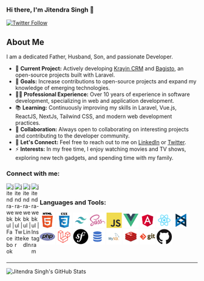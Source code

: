 ### Hi there, I'm Jitendra Singh 👋

[![Twitter Follow](https://img.shields.io/twitter/follow/jitendrajitu2?color=1DA1F2&logo=twitter&style=for-the-badge)](https://twitter.com/intent/follow?original_referer=https%3A%2F%2Fgithub.com%2Fjitendrajitu2&screen_name=jitendrajitu2)

## About Me

I am a dedicated Father, Husband, Son, and passionate Developer.

- 🌱 **Current Project:** Actively developing [Krayin CRM][crm_link] and [Bagisto][bagisto_link], an open-source projects built with Laravel.
- 🥅 **Goals:** Increase contributions to open-source projects and expand my knowledge of emerging technologies.
- 👨‍💻 **Professional Experience:** Over 10 years of experience in software development, specializing in web and application development.
- 📚 **Learning:** Continuously improving my skills in Laravel, Vue.js, ReactJS, NextJs, Tailwind CSS, and modern web development practices.
- 🤝 **Collaboration:** Always open to collaborating on interesting projects and contributing to the developer community.
- 💬 **Let's Connect:** Feel free to reach out to me on [LinkedIn][linkedin] or [Twitter][twitter].
- ⚡ **Interests:** In my free time, I enjoy watching movies and TV shows, exploring new tech gadgets, and spending time with my family.

### Connect with me:

[<img align="left" alt="jitendra-webkul | Facebook" width="22px" src="https://cdn.jsdelivr.net/npm/simple-icons@v3/icons/facebook.svg" />][facebook]
[<img align="left" alt="jitendra-webkul | Twitter" width="22px" src="https://cdn.jsdelivr.net/npm/simple-icons@v3/icons/twitter.svg" />][twitter]
[<img align="left" alt="jitendra-webkul | LinkedIn" width="22px" src="https://cdn.jsdelivr.net/npm/simple-icons@v3/icons/linkedin.svg" />][linkedin]
[<img align="left" alt="jitendra-webkul | Instagram" width="22px" src="https://cdn.jsdelivr.net/npm/simple-icons@v3/icons/instagram.svg" />][instagram]

<br />

### Languages and Tools:

<code><img alt="HTMl" height="40" src="https://raw.githubusercontent.com/github/explore/80688e429a7d4ef2fca1e82350fe8e3517d3494d/topics/html/html.png" /></code>
<code><img alt="CSS" height="40" src="https://raw.githubusercontent.com/github/explore/80688e429a7d4ef2fca1e82350fe8e3517d3494d/topics/css/css.png" /></code>
<code><img alt="SASS" height="40" src="https://raw.githubusercontent.com/github/explore/80688e429a7d4ef2fca1e82350fe8e3517d3494d/topics/tailwind/tailwind.png" /></code>
<code><img alt="Tailwind CSS" height="40" src="https://raw.githubusercontent.com/github/explore/80688e429a7d4ef2fca1e82350fe8e3517d3494d/topics/sass/sass.png" /></code>
<code><img alt="Java Script" height="40" src="https://raw.githubusercontent.com/github/explore/80688e429a7d4ef2fca1e82350fe8e3517d3494d/topics/javascript/javascript.png" /></code>
<code><img alt="Vue Js" height="40" src="https://raw.githubusercontent.com/github/explore/80688e429a7d4ef2fca1e82350fe8e3517d3494d/topics/vue/vue.png"></code>
<code><img alt="Angular" height="40" src="https://raw.githubusercontent.com/github/explore/80688e429a7d4ef2fca1e82350fe8e3517d3494d/topics/angular/angular.png"></code>
<code><img alt="React" height="40" src="https://raw.githubusercontent.com/github/explore/80688e429a7d4ef2fca1e82350fe8e3517d3494d/topics/react/react.png"></code>
<code><img alt="Backbone Js" height="40" src="https://raw.githubusercontent.com/github/explore/80688e429a7d4ef2fca1e82350fe8e3517d3494d/topics/backbonejs/backbonejs.png"></code>
<code><img alt="PHP" height="40" src="https://raw.githubusercontent.com/github/explore/80688e429a7d4ef2fca1e82350fe8e3517d3494d/topics/php/php.png" /></code>
<code><img alt="Laravel" height="40" src="https://raw.githubusercontent.com/github/explore/80688e429a7d4ef2fca1e82350fe8e3517d3494d/topics/laravel/laravel.png" /></code>
<code><img alt="Symfony" height="40" src="https://raw.githubusercontent.com/github/explore/80688e429a7d4ef2fca1e82350fe8e3517d3494d/topics/symfony/symfony.png" /></code>
<code><img alt="SQL" height="40" src="https://raw.githubusercontent.com/github/explore/80688e429a7d4ef2fca1e82350fe8e3517d3494d/topics/sql/sql.png" /></code>
<code><img alt="MySQL" height="40" src="https://raw.githubusercontent.com/github/explore/80688e429a7d4ef2fca1e82350fe8e3517d3494d/topics/mysql/mysql.png" /></code>
<code><img alt="Redis" height="40" src="https://raw.githubusercontent.com/github/explore/80688e429a7d4ef2fca1e82350fe8e3517d3494d/topics/redis/redis.png" /></code>
<code><img alt="Git" height="40" src="https://raw.githubusercontent.com/github/explore/80688e429a7d4ef2fca1e82350fe8e3517d3494d/topics/git/git.png" /></code>
<code><img alt="Github" height="40" src="https://raw.githubusercontent.com/github/explore/78df643247d429f6cc873026c0622819ad797942/topics/github/github.png" /></code>


<br />

---

<img align="left" alt="Jitendra Singh's GitHub Stats" src="https://github-readme-stats.vercel.app/api?username=jitendra-webkul&show_icons=true&hide_border=true" />

[crm_link]: https://github.com/krayin/laravel-crm
[bagisto_link]: https://github.com/bagisto/bagisto
[facebook]: https://facebook.com/jitendra.jitu.100
[twitter]: https://twitter.com/jitendrajitu2
[instagram]: https://instagram.com/jitendra.singh15
[linkedin]: https://linkedin.com/in/jitendra-singh-a2214876
